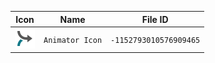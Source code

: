 | Icon | Name | File ID |
| ---  | ---  | ---     |
| ![](Animator%20Icon.png) | `Animator Icon` | `-1152793010576909465` |
